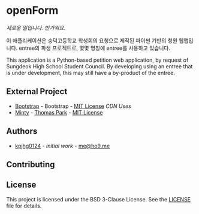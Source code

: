 # openForm

_새로운 일입니다. 반가워요._

이 애플리케이션은 숭덕고등학교 학생회의 요청으로 제작된 파이썬 기반의 청원 웹앱입니다. entree의 파생 프로젝트로, 몇몇 명칭에 entree를 사용하고 있습니다.

This application is a Python-based petition web application, by request of Sungdeok High School Student Council. By developing using an entree that is under development, this may still have a by-product of the entree.

## External Project
* [Bootstrap](https://getbootstrap.com/) - Bootstrap - [MIT License](https://opensource.org/licenses/MIT) _CDN Uses_
* [Minty](https://bootswatch.com/minty/) - [Thomas Park](https://thomaspark.co/) - [MIT License](https://opensource.org/licenses/MIT)

## Authors
* [kpjhg0124](https://github.com/kpjhg0124) - _initial work_ - [me@ho9.me](mailto:me@ho9.me)

## Contributing

## License
This project is licensed under the BSD 3-Clause License. See the [LICENSE](/LICENSE) file for details.
